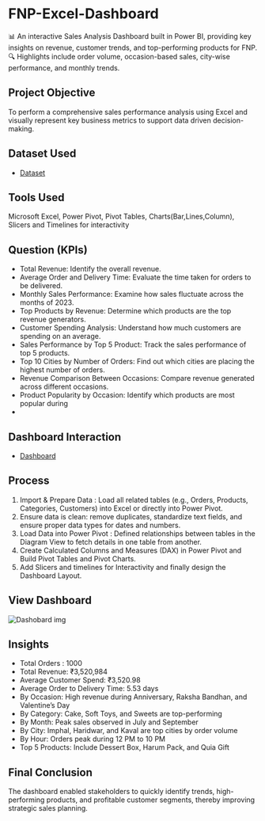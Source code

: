 # FNP-Excel-Dashboard
📊 An interactive Sales Analysis Dashboard built in Power BI, providing key insights on revenue, customer trends, and top-performing products for FNP.  🔍 Highlights include order volume, occasion-based sales, city-wise performance, and monthly trends.

## Project Objective
To perform a comprehensive sales performance analysis using Excel and visually represent key business metrics to support data driven decision-making.

## Dataset Used
- <a href="https://github.com/divyakm09/FNP-Excel-Dashboard/blob/main/Book2.xlsx"> Dataset </a>

## Tools Used
Microsoft Excel, Power Pivot, Pivot Tables, Charts(Bar,Lines,Column), Slicers and Timelines for interactivity

## Question (KPIs)
- Total Revenue: Identify the overall revenue.
- Average Order and Delivery Time: Evaluate the time taken for orders to be delivered.
- Monthly Sales Performance: Examine how sales fluctuate across the months of 2023.
- Top Products by Revenue: Determine which products are the top revenue generators.
- Customer Spending Analysis: Understand how much customers are spending on an average.
- Sales Performance by Top 5 Product: Track the sales performance of top 5 products.
- Top 10 Cities by Number of Orders: Find out which cities are placing the highest number of orders.
- Revenue Comparison Between Occasions: Compare revenue generated across different occasions.
- Product Popularity by Occasion: Identify which products are most popular during
- 
## Dashboard Interaction
- <a href="https://github.com/divyakm09/FNP-Excel-Dashboard/blob/main/Dashobard%20img.JPG"> Dashboard <a>

## Process
1) Import & Prepare Data : Load all related tables (e.g., Orders, Products, Categories, Customers) into Excel or directly into Power Pivot.
2) Ensure data is clean: remove duplicates, standardize text fields, and ensure proper data types for dates and numbers.
3) Load Data into Power Pivot : Defined relationships between tables in the Diagram View to fetch details in one table from another.
4) Create Calculated Columns and Measures (DAX) in Power Pivot and Build Pivot Tables and Pivot Charts.
5) Add Slicers and timelines for Interactivity and finally design the Dashboard Layout.
## View Dashboard
![Dashobard img](https://github.com/user-attachments/assets/239733d2-5066-4b22-8217-6ec0da48992e)

## Insights
- Total Orders : 1000
- Total Revenue: ₹3,520,984
- Average Customer Spend: ₹3,520.98
- Average Order to Delivery Time: 5.53 days
- By Occasion: High revenue during Anniversary, Raksha Bandhan, and Valentine’s Day
- By Category: Cake, Soft Toys, and Sweets are top-performing
- By Month: Peak sales observed in July and September
- By City: Imphal, Haridwar, and Kaval are top cities by order volume
- By Hour: Orders peak during 12 PM to 10 PM
- Top 5 Products: Include Dessert Box, Harum Pack, and Quia Gift
## Final Conclusion
The dashboard enabled stakeholders to quickly identify trends, high-performing products, and profitable customer segments, thereby improving strategic sales planning.
